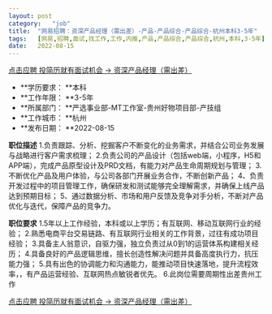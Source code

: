 ```yaml
---
layout:	post
category:	"job"
title:	"网易招聘：资深产品经理（需出差）-产品-产品综合-产品综合-杭州本科3-5年"
tags:	[网易,招聘,面试,找工作,工作,内推,产品,产品综合,产品综合,杭州,本科,3-5年]
date:	2022-08-15
---
```


[点击应聘 投简历就有面试机会 -> 资深产品经理（需出差）](http://mobile.bole.netease.com/bole/boleDetail?id=42127&employeeId=346f03c3cda5f04c&key=all)



- **学历要求： **本科
- **工作年限： **3-5年
- **所属部门： **严选事业部-MT工作室-贵州好物项目部-产技组
- **工作城市： **杭州
- **发布日期： **2022-08-15



**职位描述**
1.负责跟踪、分析、挖掘客户不断变化的业务需求，并结合公司业务发展与战略进行客户需求梳理；
2.负责公司的产品设计（包括web端，小程序，H5和APP端），完成产品原型设计及PRD文档，有能力对产品生命周期规划与管理；
3.不断优化产品及用户体验，与公司各部门开展业务合作，不断创新产品；
4、负责开发过程中的项目管理工作，确保研发和测试能够完全理解需求，并确保上线产品达到预期目标；
5、通过数据分析、市场和用户反馈及竞争对手分析，不断对产品优化与迭代，保障产品的竞争力。



**职位要求**
1.5年以上工作经验，本科或以上学历；有互联网、移动互联网行业的经验；
2.熟悉电商平台交易链路、有互联网行业相关的工作背景，过往有成功项目经验；
3.具备主人翁意识，自驱力强，独立负责过从0到1的运营体系构建相关经历；
4.具备良好的产品逻辑思维，擅长创造性解决问题并具备高度执行力，抗压能力强；
5.具有出色的协调能力和沟通能力，能推动项目快速落地，提升流程效率，，有产品运营经验、互联网热点敏锐者优先。
6.此岗位需要周期性出差贵州工作



[点击应聘 投简历就有面试机会 -> 资深产品经理（需出差）](http://mobile.bole.netease.com/bole/boleDetail?id=42127&employeeId=346f03c3cda5f04c&key=all)